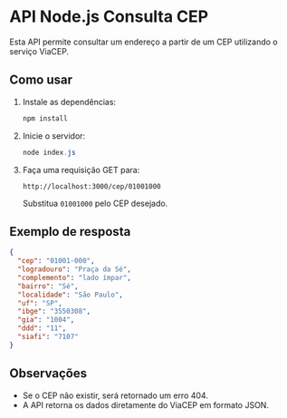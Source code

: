 # API Node.js Consulta CEP

Esta API permite consultar um endereço a partir de um CEP utilizando o serviço ViaCEP.

## Como usar

1. Instale as dependências:
   ```powershell
   npm install
   ```
2. Inicie o servidor:
   ```powershell
   node index.js
   ```
3. Faça uma requisição GET para:
   ```
   http://localhost:3000/cep/01001000
   ```
   Substitua `01001000` pelo CEP desejado.

## Exemplo de resposta

```json
{
  "cep": "01001-000",
  "logradouro": "Praça da Sé",
  "complemento": "lado ímpar",
  "bairro": "Sé",
  "localidade": "São Paulo",
  "uf": "SP",
  "ibge": "3550308",
  "gia": "1004",
  "ddd": "11",
  "siafi": "7107"
}
```

## Observações

- Se o CEP não existir, será retornado um erro 404.
- A API retorna os dados diretamente do ViaCEP em formato JSON.
